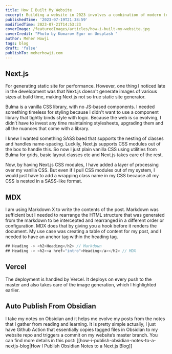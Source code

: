 ```yaml
---
title: How I Built My Website
excerpt: Building a website in 2023 involves a combination of modern technologies and best practices.
publishedTime: '2023-07-19T21:38:59'
modifiedTime: 2023-07-21T14:53:23
coverImage: /featuredImages/articles/how-i-built-my-website.jpg
coverCredit: "Photo by Komarov Egor on Unsplash "
author: Meher Howji
tags: blog
draft: 'false'
publishTo: meherhowji.com
---
```

## Next.js
For generating static site for performance. However, one thing I noticed late in the
development was that Next.js doesn't generate images of various sizes at build time, making Next.js not so true static site generator.

Bulma is a vanilla CSS library, with no JS-based components. I needed something timeless for styling because I didn't want to use a component library that tightly binds style with logic. Because the web is so evolving, I didn’t have to invest any time maintaining stylesheets, upgrading them and all the nuances that come with a library.

I knew I wanted something SASS baed that supports the nesting of classes and handles name-spacing. Luckily, Next.js supports CSS modules out of the box to handle this. So now I just plain vanilla CSS using utilities from Bulma for grids, basic layout classes etc and Next.js takes care of the rest.

Now, by having Next.js CSS modules, I have added a layer of processing over my vanilla CSS. But even if I pull CSS modules out of my system, I would just have to add a wrapping class name in my CSS because all my CSS is nested in a SASS-like format.
## MDX
I am using Markdown X to write the contents of the post. Markdown was sufficient but I needed to rearrange the HTML structure that was generated from the markdown to be intercepted and rearranged in a different order or configuration. MDX does that by giving you a hook before it renders the document. My use case was creating a table of content for my post, and I needed to have an anchor tag within the heading tag.

```js
## Heading -> <h2>Heading</h2> // Markdown
## Heading -> <h2><a href="intro">Heading</a></h2> // MDX
```
## Vercel
The deployment is handled by Vercel. It deploys on every push to the master and also takes care of the image generation, which I highlighted earlier.
## Auto Publish From Obsidian
I take my notes on Obsidian and it helps me evolve my posts from the notes that I gather from reading and learning. It is pretty simple actually, I just have Github Action that essentially copies tagged files in Obsidian to my website repo and triggers a commit on my website’s master branch. You can find more details in this post: [[how-i-publish-obsidian-notes-to-a-nextjs-blog|How I Publish Obsidian Notes to a Next.js Blog]]
